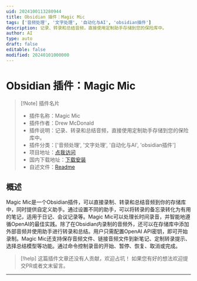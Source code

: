 ```yaml
---
uid: 2024100113280944
title: Obsidian 插件：Magic Mic
tags: ['音频处理', '文字处理', '自动化与AI', 'obsidian插件']
description: 记录、转录和总结音频，直接使用定制助手存储到您的保险库中。
author: AI
type: auto
draft: false
editable: false
modified: 20240101000000
---
```


# Obsidian 插件：Magic Mic

> [!Note] 插件名片
> - 插件名称：Magic Mic
> - 插件作者：Drew McDonald
> - 插件说明：记录、转录和总结音频，直接使用定制助手存储到您的保险库中。
> - 插件分类：['音频处理', '文字处理', '自动化与AI', 'obsidian插件']
> - 项目地址：[点我访问](https://github.com/drewmcdonald/obsidian-magic-mic)
> - 国内下载地址：[下载安装](https://pkmer.cn/products/plugin/pluginMarket/?magic-mic)
> - 自述文件：[Readme](https://ghproxy.net/https://raw.githubusercontent.com/drewmcdonald/obsidian-magic-mic/main/README.md)



## 概述

Magic Mic是一个Obsidian插件，可以直接录制、转录和总结音频到你的存储库中，同时提供自定义助手。通过设置不同的助手，可以将转录的备忘录转化为有用的笔记，适用于日记、会议记录等。Magic Mic可以处理长时间录音，并智能地遵循OpenAI的最佳实践。除了在Obsidian内录制的音频外，还可以在存储库中添加外部音频并使用助手进行转录和总结。用户只需配置OpenAI API密钥，即可开始录制。Magic Mic还支持保存音频文件、链接音频文件到新笔记、定制转录提示、选择总结模型等功能。通过命令控制录音的开始、暂停、恢复、取消或完成。


> [!help] 
> 这篇插件文章还没有人贡献，欢迎占坑！
> 如果您有好的想法欢迎提交PR或者文末留言。
> 

---



